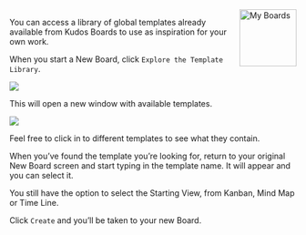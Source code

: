 <img style="float: right" src="/assets/images/boards-logo.jpg" height="100" alt="My Boards" />

You can access a library of global templates already available from Kudos Boards to use as inspiration for your own work.

When you start a New Board, click `Explore the Template Library`.

![](\assets\boards\globaltemplates1.png)

This will open a new window with available templates.

![](\assets\boards\globaltemplates2.png)

Feel free to click in to different templates to see what they contain. 

When you’ve found the template you’re looking for, return to your original New Board screen and start typing in the template name. It will appear and you can select it.

You still have the option to select the Starting View, from Kanban, Mind Map or Time Line.

Click `Create` and you’ll be taken to your new Board.
